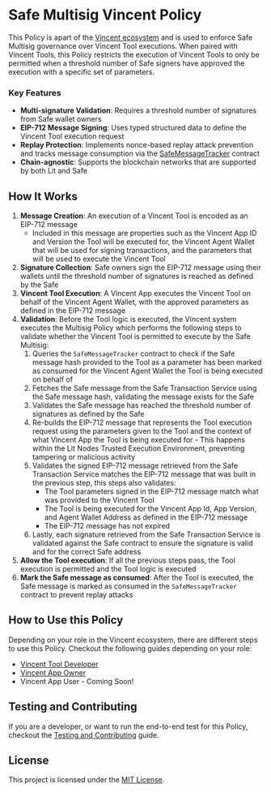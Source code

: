 # Safe Multisig Vincent Policy

This Policy is apart of the [Vincent ecosystem](https://docs.heyvincent.ai/) and is used to enforce Safe Multisig governance over Vincent Tool executions. When paired with Vincent Tools, this Policy restricts the execution of Vincent Tools to only be permitted when a threshold number of Safe signers have approved the execution with a specific set of parameters.

### Key Features

- **Multi-signature Validation**: Requires a threshold number of signatures from Safe wallet owners
- **EIP-712 Message Signing**: Uses typed structured data to define the Vincent Tool execution request
- **Replay Protection**: Implements nonce-based replay attack prevention and tracks message consumption via the [SafeMessageTracker](./contracts/src/SafeMessageTracker.sol) contract
- **Chain-agnostic**: Supports the blockchain networks that are supported by both Lit and Safe

## How It Works

1. **Message Creation**: An execution of a Vincent Tool is encoded as an EIP-712 message
   - Included in this message are properties such as the Vincent App ID and Version the Tool will be executed for, the Vincent Agent Wallet that will be used for signing transactions, and the parameters that will be used to execute the Vincent Tool
2. **Signature Collection**: Safe owners sign the EIP-712 message using their wallets until the threshold number of signatures is reached as defined by the Safe
3. **Vincent Tool Execution**: A Vincent App executes the Vincent Tool on behalf of the Vincent Agent Wallet, with the approved parameters as defined in the EIP-712 message
4. **Validation**: Before the Tool logic is executed, the Vincent system executes the Multisig Policy which performs the following steps to validate whether the Vincent Tool is permitted to execute by the Safe Multisig:
   1. Queries the `SafeMessageTracker` contract to check if the Safe message hash provided to the Tool as a parameter has been marked as consumed for the Vincent Agent Wallet the Tool is being executed on behalf of
   2. Fetches the Safe message from the Safe Transaction Service using the Safe message hash, validating the message exists for the Safe
   3. Validates the Safe message has reached the threshold number of signatures as defined by the Safe
   4. Re-builds the EIP-712 message that represents the Tool execution request using the parameters given to the Tool and the context of what Vincent App the Tool is being executed for - This happens within the Lit Nodes Trusted Execution Environment, preventing tampering or malicious activity
   5. Validates the signed EIP-712 message retrieved from the Safe Transaction Service matches the EIP-712 message that was built in the previous step, this steps also validates:
      - The Tool parameters signed in the EIP-712 message match what was provided to the Vincent Tool
      - The Tool is being executed for the Vincent App Id, App Version, and Agent Wallet Address as defined in the EIP-712 message
      - The EIP-712 message has not expired
   6. Lastly, each signature retrieved from the Safe Transaction Service is validated against the Safe contract to ensure the signature is valid and for the correct Safe address
5. **Allow the Tool execution**: If all the previous steps pass, the Tool execution is permitted and the Tool logic is executed
6. **Mark the Safe message as consumed**: After the Tool is executed, the Safe message is marked as consumed in the `SafeMessageTracker` contract to prevent replay attacks

## How to Use this Policy

Depending on your role in the Vincent ecosystem, there are different steps to use this Policy. Checkout the following guides depending on your role:

- [Vincent Tool Developer](./docs/Guides/VincentToolDeveloper.md)
- [Vincent App Owner](./docs/Guides/VincentAppOwner.md)
- Vincent App User - Coming Soon!

## Testing and Contributing

If you are a developer, or want to run the end-to-end test for this Policy, checkout the [Testing and Contributing](./docs/Guides/TestingAndContributing.md) guide.

## License

This project is licensed under the [MIT License](./LICENSE).
